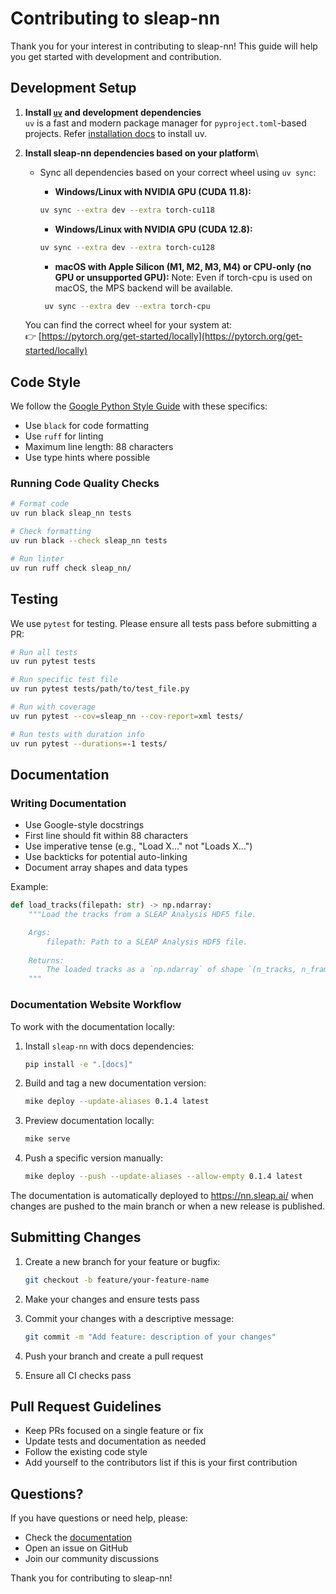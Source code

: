 # Contributing to sleap-nn

Thank you for your interest in contributing to sleap-nn! This guide will help you get started with development and contribution.

## Development Setup

1. **Install [`uv`](https://github.com/astral-sh/uv) and development dependencies**  
   `uv` is a fast and modern package manager for `pyproject.toml`-based projects. Refer [installation docs](https://docs.astral.sh/uv/getting-started/installation/) to install uv.

2. **Install sleap-nn dependencies based on your platform**\

   - Sync all dependencies based on your correct wheel using `uv sync`:
     - **Windows/Linux with NVIDIA GPU (CUDA 11.8):**

      ```bash
      uv sync --extra dev --extra torch-cu118
      ```

      - **Windows/Linux with NVIDIA GPU (CUDA 12.8):**

      ```bash
      uv sync --extra dev --extra torch-cu128
      ```
     
     - **macOS with Apple Silicon (M1, M2, M3, M4) or CPU-only (no GPU or unsupported GPU):** 
     Note: Even if torch-cpu is used on macOS, the MPS backend will be available.
     ```bash
      uv sync --extra dev --extra torch-cpu
      ```

   You can find the correct wheel for your system at:\
   👉 [https://pytorch.org/get-started/locally](https://pytorch.org/get-started/locally)


## Code Style

We follow the [Google Python Style Guide](https://google.github.io/styleguide/pyguide.html) with these specifics:

- Use `black` for code formatting
- Use `ruff` for linting
- Maximum line length: 88 characters
- Use type hints where possible

### Running Code Quality Checks

```bash
# Format code
uv run black sleap_nn tests

# Check formatting
uv run black --check sleap_nn tests

# Run linter
uv run ruff check sleap_nn/
```

## Testing

We use `pytest` for testing. Please ensure all tests pass before submitting a PR:

```bash
# Run all tests
uv run pytest tests

# Run specific test file
uv run pytest tests/path/to/test_file.py

# Run with coverage
uv run pytest --cov=sleap_nn --cov-report=xml tests/

# Run tests with duration info
uv run pytest --durations=-1 tests/
```

## Documentation

### Writing Documentation

- Use Google-style docstrings
- First line should fit within 88 characters
- Use imperative tense (e.g., "Load X..." not "Loads X...")
- Use backticks for potential auto-linking
- Document array shapes and data types

Example:
```python
def load_tracks(filepath: str) -> np.ndarray:
    """Load the tracks from a SLEAP Analysis HDF5 file.

    Args:
        filepath: Path to a SLEAP Analysis HDF5 file.
    
    Returns:
        The loaded tracks as a `np.ndarray` of shape `(n_tracks, n_frames, n_nodes, 2)`.
    """
```

### Documentation Website Workflow

To work with the documentation locally:

1. Install `sleap-nn` with docs dependencies:
   ```bash
   pip install -e ".[docs]"
   ```

2. Build and tag a new documentation version:
   ```bash
   mike deploy --update-aliases 0.1.4 latest
   ```

3. Preview documentation locally:
   ```bash
   mike serve
   ```

4. Push a specific version manually:
   ```bash
   mike deploy --push --update-aliases --allow-empty 0.1.4 latest
   ```

The documentation is automatically deployed to https://nn.sleap.ai/ when changes are pushed to the main branch or when a new release is published.

## Submitting Changes

1. Create a new branch for your feature or bugfix:
   ```bash
   git checkout -b feature/your-feature-name
   ```

2. Make your changes and ensure tests pass

3. Commit your changes with a descriptive message:
   ```bash
   git commit -m "Add feature: description of your changes"
   ```

4. Push your branch and create a pull request

5. Ensure all CI checks pass

## Pull Request Guidelines

- Keep PRs focused on a single feature or fix
- Update tests and documentation as needed
- Follow the existing code style
- Add yourself to the contributors list if this is your first contribution

## Questions?

If you have questions or need help, please:
- Check the [documentation](https://nn.sleap.ai/)
- Open an issue on GitHub
- Join our community discussions

Thank you for contributing to sleap-nn!